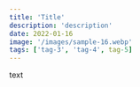 ```yaml
---
title: 'Title'
description: 'description'
date: 2022-01-16
image: '/images/sample-16.webp'
tags: ['tag-3', 'tag-4', tag-5]
---
```


text
